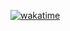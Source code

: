 [![wakatime](https://wakatime.com/badge/github/langningchen/XimalayaTextDownload.svg)](https://wakatime.com/badge/github/langningchen/XimalayaTextDownload)
